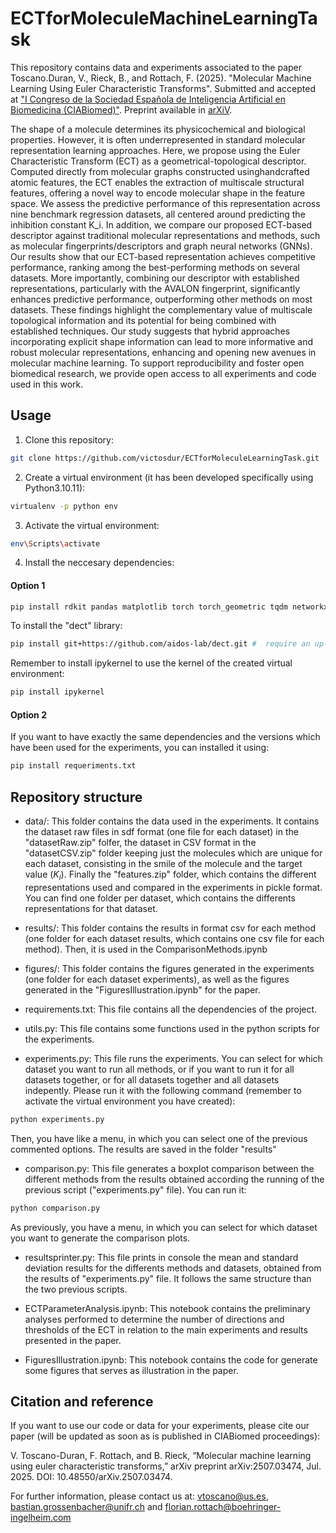 # ECTforMoleculeMachineLearningTask
This repository contains data and experiments associated to the paper Toscano.Duran, V., Rieck, B., and Rottach, F. (2025). "Molecular Machine Learning Using Euler Characteristic Transforms". Submitted and accepted at ["I Congreso de la Sociedad Española de Inteligencia Artificial en Biomedicina (CIABiomed)"](https://2025.iabiomed.org/). Preprint available in [arXiV](https://arxiv.org/abs/2507.03474).

The shape of a molecule determines its physicochemical and biological properties. However, it is often underrepresented in standard molecular representation learning approaches. Here, we propose using the Euler Characteristic Transform (ECT) as a geometrical-topological  descriptor. Computed directly from molecular graphs constructed usinghandcrafted atomic features, the ECT enables the extraction of multiscale structural features,  offering a novel way to encode molecular shape in the feature space. We assess the predictive performance of this representation across nine benchmark regression datasets, all centered around predicting the inhibition constant K_i. In addition, we compare our proposed ECT-based descriptor against traditional molecular representations and methods, such as molecular fingerprints/descriptors  and graph neural networks (GNNs). Our results show that our ECT-based representation achieves competitive performance, ranking among the best-performing methods on several datasets. More importantly, combining our descriptor with established representations, particularly with the AVALON fingerprint, significantly enhances predictive performance, outperforming other methods on most datasets. These findings highlight the complementary value of multiscale topological information and its potential for being combined with established techniques. Our study suggests that hybrid approaches incorporating explicit shape information can lead to more informative and robust molecular representations, enhancing and opening new avenues in molecular machine learning. To support reproducibility and foster open biomedical research, we provide open access to all experiments and code used in this work.



## Usage

1) Clone this repository:

```bash
git clone https://github.com/victosdur/ECTforMoleculeLearningTask.git
```

2) Create a virtual environment (it has been developed specifically using Python3.10.11):

```bash
virtualenv -p python env
```

3) Activate the virtual environment:

```bash
env\Scripts\activate
```

4) Install the neccesary dependencies:

#### Option 1

```bash
pip install rdkit pandas matplotlib torch torch_geometric tqdm networkx seaborn xgboost scikit-learn questionary
```

To install the "dect" library:

```bash
pip install git+https://github.com/aidos-lab/dect.git #  require an up-to-date installation of PyTorch, either with (pip install torch torchvision torchaudio --index-url https://download.pytorch.org/whl/cu126) or without (pip install torch) CUDA support: 
```

Remember to install ipykernel to use the kernel of the created virtual environment:

```bash
pip install ipykernel
```

#### Option 2

If you want to have exactly the same dependencies and the versions which have been used for the experiments, you can installed it using:

```bash
pip install requeriments.txt
```

## Repository structure

- data/: This folder contains the data used in the experiments. It contains the dataset raw files in sdf format (one file for each dataset) in the "datasetRaw.zip" folfer, the dataset in CSV format in the "datasetCSV.zip" folder keeping just the molecules which are unique for each dataset, consisting in the smile of the molecule and the target value ($K_i$). Finally the "features.zip" folder, which contains the different representations used and compared in the experiments in pickle format. You can find one folder per dataset, which contains the differents representations for that dataset.

- results/: This folder contains the results in format csv for each method (one folder for each dataset results, which contains one csv file for each method). Then, it is used in the ComparisonMethods.ipynb

- figures/: This folder contains the figures generated in the experiments (one folder for each dataset experiments), as well as the figures generated in the "FiguresIllustration.ipynb" for the paper.

- requirements.txt: This file contains all the dependencies of the project.

- utils.py: This file contains some functions used in the python scripts for the experiments.

- experiments.py: This file runs the experiments. You can select for which dataset you want to run all methods, or if you want to run it for all datasets together, or for all datasets together and all datasets indepently. Please run it with the following command (remember to activate the virtual environment you have created):

```bash
python experiments.py
```

Then, you have like a menu, in which you can select one of the previous commented options. The results are saved in the folder "results"

- comparison.py: This file generates a boxplot comparison between the different methods from the results obtained according the running of the previous script ("experiments.py" file). You can run it:

```bash
python comparison.py
```
As previously, you have a menu, in which you can select for which dataset you want to generate the comparison plots.

- resultsprinter.py: This file prints in console the mean and standard deviation results for the differents methods and datasets, obtained from the results of "experiments.py" file. It follows the same structure than the two previous scripts.

- ECTParameterAnalysis.ipynb: This notebook contains the preliminary analyses performed to determine the number of directions and thresholds of the ECT in relation to the main experiments and results presented in the paper.

- FiguresIllustration.ipynb: This notebook contains the code for generate some figures that serves as illustration in the paper.

## Citation and reference

If you want to use our code or data for your experiments, please cite our paper (will be updated as soon as is published in CIABiomed proceedings):

V. Toscano-Duran, F. Rottach, and B. Rieck, “Molecular machine learning using euler characteristic transforms,” arXiv preprint arXiv:2507.03474, Jul. 2025. DOI: 10.48550/arXiv.2507.03474.

For further information, please contact us at: vtoscano@us.es, bastian.grossenbacher@unifr.ch and florian.rottach@boehringer-ingelheim.com
